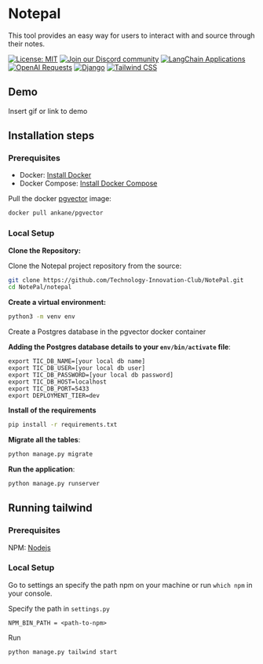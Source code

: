 
# Notepal

This tool provides an easy way for users to interact with and source through their notes.

[![License: MIT](https://img.shields.io/badge/License-MIT-yellow.svg)](https://opensource.org/licenses/MIT) [![Join our Discord community](https://img.shields.io/discord/your-discord-server-id?color=%237289DA&label=Join%20Our%20Discord&logo=discord&logoColor=white)](https://discord.gg/SXMJnQaY) [![LangChain Applications](https://img.shields.io/badge/LangChain%20Applications-0.0.238-black)](https://example.com/langchain-applications/) [![OpenAI Requests](https://img.shields.io/badge/OpenAI%20-0.27.8-yellow)](https://example.com/openai-requests/) [![Django](https://img.shields.io/badge/Django-4.1.7-purple)](https://www.djangoproject.com/) [![Tailwind CSS](https://img.shields.io/badge/Tailwind%20CSS-3.6.0-blue)](https://tailwindcss.com/)

## Demo

Insert gif or link to demo

## Installation steps

### Prerequisites
- Docker: [Install Docker](https://docs.docker.com/get-docker/)
- Docker Compose: [Install Docker Compose](https://docs.docker.com/compose/install/)

Pull the docker [pgvector](https://github.com/pgvector/pgvector#docker) image:
```bash
docker pull ankane/pgvector
```

### Local Setup

**Clone the Repository:**
   
Clone the Notepal project repository from the source:

   ```bash
   git clone https://github.com/Technology-Innovation-Club/NotePal.git
   cd NotePal/notepal
```

**Create a virtual environment:**

```bash
python3 -m venv env
```
Create a Postgres database in the pgvector docker container

**Adding the Postgres database details to your `env/bin/activate` file**:
```code
export TIC_DB_NAME=[your local db name]
export TIC_DB_USER=[your local db user]
export TIC_DB_PASSWORD=[your local db password]
export TIC_DB_HOST=localhost
export TIC_DB_PORT=5433
export DEPLOYMENT_TIER=dev
```

**Install of the requirements**
```bash
pip install -r requirements.txt
```

**Migrate all the tables**:

```bash
python manage.py migrate
```

**Run the application**:

```bash
python manage.py runserver
```

## Running tailwind
### Prerequisites
NPM: [Nodejs](https://nodejs.org/en)

### Local Setup
Go to settings an specify the path npm on your machine or run `which npm` in your console.

Specify the path in `settings.py`

```code
NPM_BIN_PATH = <path-to-npm>
```
Run
```bash
python manage.py tailwind start
```
